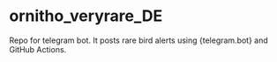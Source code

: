 # ornitho_veryrare_DE
Repo for telegram bot. It posts rare bird alerts using {telegram.bot} and GitHub Actions.
